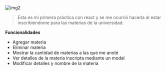 ![img2](https://user-images.githubusercontent.com/24881247/54646002-82100980-4a7c-11e9-80fe-94d194711b58.png)

> Esta es mi primera práctica con react y se me ocurrió hacerla al estar inscribiendome para las materias de la universidad.


**Funcionalidades**

* Agregar materia 
* Eliminar materia 
* Mostrar la cantidad de materias a las que me anoté
* Ver detalles de la materia inscripta mediante un modal
* Modificar detalles y nombre de la materia



